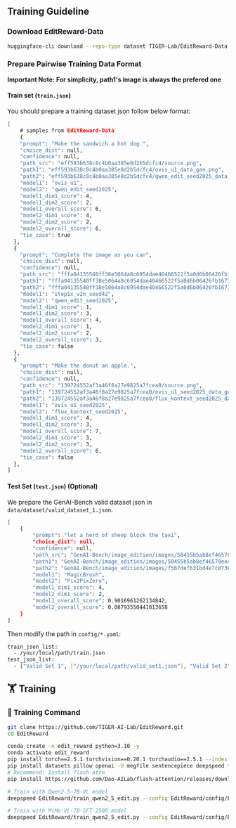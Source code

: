 ## Training Guideline

### Download EditReward-Data
<!-- ```
HPDv3 is comming soon! Stay tuned!
``` -->
```bash
huggingface-cli download --repo-type dataset TIGER-Lab/EditReward-Data --local-dir /your-local-dataset-path
```

### Prepare Pairwise Training Data Format

**Important Note: For simplicity, path1's image is always the prefered one**

#### Train set (`train.json`)
You should prepare a training dataset json follow below format:
```bash
[
    # samples from EditReward-Data
    {
    "prompt": "Make the sandwich a hot dog.",
    "choice_dist": null,
    "confidence": null,
    "path_src": "eff593b638c8c4b0aa385e8d2b5dcfc4/source.png",
    "path1": "eff593b638c8c4b0aa385e8d2b5dcfc4/ovis_u1_data_gen.png",               # Preferred sample
    "path2": "eff593b638c8c4b0aa385e8d2b5dcfc4/qwen_edit_seed2025_data_gen.png",    # Unpreferred sample
    "model1": "ovis_u1",                                                            # Model used to generate the preferred sample (path1).
    "model2": "qwen_edit_seed2025",                                                 # Model used to generate the non-preferred sample (path2).
    "model1_dim1_score": 4,
    "model1_dim2_score": 2,
    "model1_overall_score": 6,
    "model2_dim1_score": 4,
    "model2_dim2_score": 2,
    "model2_overall_score": 6,
    "tie_case": true
  },
  {
    "prompt": "Complete the image as you can",
    "choice_dist": null,
    "confidence": null,
    "path_src": "fffa04135540ff38e5064a8c6954dae40466522f5a0d6b06426fb1673d120b62/source.png",
    "path1": "fffa04135540ff38e5064a8c6954dae40466522f5a0d6b06426fb1673d120b62/step1x_v2n_seed42_data_gen.png",
    "path2": "fffa04135540ff38e5064a8c6954dae40466522f5a0d6b06426fb1673d120b62/qwen_edit_seed2025_data_gen.png",
    "model1": "step1x_v2n_seed42",
    "model2": "qwen_edit_seed2025",
    "model1_dim1_score": 1,
    "model1_dim2_score": 3,
    "model1_overall_score": 4,
    "model2_dim1_score": 1,
    "model2_dim2_score": 2,
    "model2_overall_score": 3,
    "tie_case": false
  },
  {
    "prompt": "Make the donut an apple.",
    "choice_dist": null,
    "confidence": null,
    "path_src": "139724552af3a46f8a27e9825a7fcea0/source.png",
    "path1": "139724552af3a46f8a27e9825a7fcea0/ovis_u1_seed2025_data_gen.png",
    "path2": "139724552af3a46f8a27e9825a7fcea0/flux_kontext_seed2025_data_gen.png",
    "model1": "ovis_u1_seed2025",
    "model2": "flux_kontext_seed2025",
    "model1_dim1_score": 4,
    "model1_dim2_score": 3,
    "model1_overall_score": 7,
    "model2_dim1_score": 3,
    "model2_dim2_score": 3,
    "model2_overall_score": 6,
    "tie_case": false
  },
]
```

#### Test Set (`test.json`) (**Optional**)
We prepare the GenAI-Bench valid dataset json in `data/dataset/valid_dataset_1.json`.
```bash
[   
    {
        "prompt": "let a herd of sheep block the taxi",
        "choice_dist": null,
        "confidence": null,
        "path_src": "GenAI-Bench/image_edition/images/50455b5ab8ef46578eec963b3fbe59f9_src.jpg",
        "path1": "GenAI-Bench/image_edition/images/50455b5ab8ef46578eec963b3fbe59f9_out.jpg",       # Preferred sample
        "path2": "GenAI-Bench/image_edition/images/f5b7def631bd4e7c8736368688baced7_out.jpg",       # Unpreferred sample
        "model1": "MagicBrush",                                                                     # Model used to generate the preferred sample (path1).
        "model2": "Pix2PixZero",                                                                    # Model used to generate the non-preferred sample (path2).
        "model1_dim1_score": 4,
        "model2_dim1_score": 2,
        "model1_overall_score": 0.9016961262134842,
        "model2_overall_score": 0.08793550441813658
    }
]
```

Then modify the path in `config/*.yaml`:
```bash
train_json_list:
  - /your/local/path/train.json
test_json_list:
  - ["Valid Set 1", ["/your/local/path/valid_set1.json"], "Valid Set 2", ["/your/local/path/valid_set2.json"]]
```


## 🏋️ Training

### 🚀 Training Command

```bash
git clone https://github.com/TIGER-AI-Lab/EditReward.git
cd EditReward

conda create -n edit_reward python=3.10 -y
conda activate edit_reward
pip install torch==2.5.1 torchvision==0.20.1 torchaudio==2.5.1 --index-url https://download.pytorch.org/whl/cu124
pip install datasets pillow openai -U megfile sentencepiece deepspeed fire omegaconf matplotlib peft trl==0.8.6 tensorboard scipy transformers==4.56.1 accelerate
# Recommend: Install flash-attn
pip install https://github.com/Dao-AILab/flash-attention/releases/download/v2.7.2.post1/flash_attn-2.7.2.post1+cu12torch2.5cxx11abiFALSE-cp310-cp310-linux_x86_64.whl

# Train with Qwen2.5-7B-VL model
deepspeed EditReward/train_qwen2_5_edit.py --config EditReward/config/EditReward-Qwen2.5-7B-VL.yaml

# Train with MiMo-VL-7B-SFT-2508 model
deepspeed EditReward/train_qwen2_5_edit.py --config EditReward/config/EditReward-MiMo-VL-7B-SFT-2508.yaml
```